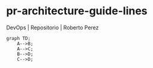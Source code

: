 # pr-architecture-guide-lines
DevOps | Repositorio | Roberto Perez

```mermaid
graph TD;
    A-->B;
    A-->C;
    B-->D;
    C-->D;
```
